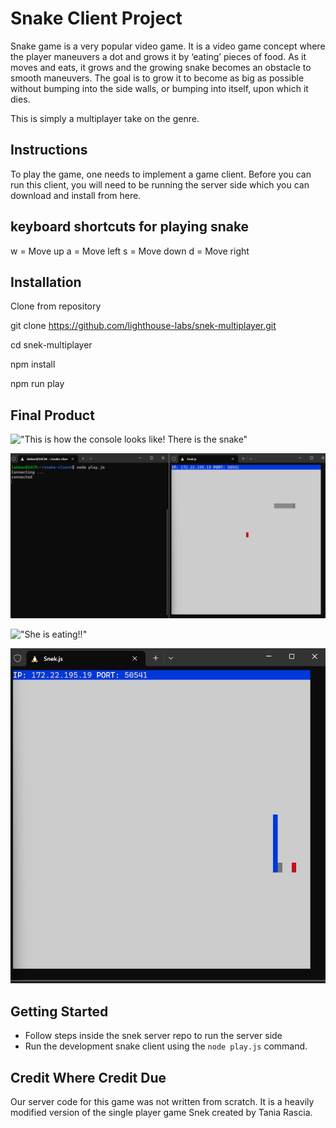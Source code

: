# Snake Client Project

Snake game is a very popular video game. It is a video game concept where the player maneuvers a dot and grows it by ‘eating’ pieces of food. As it moves and eats, it grows and the growing snake becomes an obstacle to smooth maneuvers. The goal is to grow it to become as big as possible without bumping into the side walls, or bumping into itself, upon which it dies.

This is simply a multiplayer take on the genre.

## Instructions
To play the game, one needs to implement a game client.
Before you can run this client, you will need to be running the server side which you can download and install from here. 

## keyboard shortcuts for playing snake

w = Move up
a = Move left
s = Move down
d = Move right


## Installation
Clone from repository

git clone https://github.com/lighthouse-labs/snek-multiplayer.git

cd snek-multiplayer

npm install

npm run play



## Final Product

!["This is how the console looks like! There is the snake"](#)

![Alt text](/assets/image2.png)

!["She is eating!!"](#)

![Alt text](/assets/image.png)


## Getting Started

- Follow steps inside the snek server repo to run the server side
- Run the development snake client using the `node play.js` command.


## Credit Where Credit Due
Our server code for this game was not written from scratch. It is a heavily modified version of the single player game Snek created by Tania Rascia.
